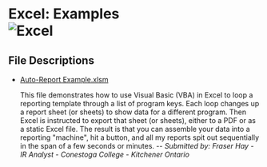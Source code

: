 Excel: Examples<br>
![Excel](https://www.dropbox.com/s/b6v5vj2c3gw3pmx/Excel.png?raw=1)
=======

## File Descriptions
* [Auto-Report Example.xlsm](https://github.com/Sopwith/IR/blob/master/Excel%20&%20Visual%20Basic/Examples/Auto-Report%20Example.xlsm?raw=true)

	This file demonstrates how to use Visual Basic (VBA) in Excel to loop a reporting template through a list of program keys. Each loop changes up a report sheet (or sheets) to show data for a different program. Then Excel is instructed to export that sheet (or sheets), either to a PDF or as a static Excel file. The result is that you can assemble your data into a reporting "machine", hit a button, and all my reports spit out sequentially in the span of a few seconds or minutes.
		-- *Submitted by: Fraser Hay - IR Analyst - Conestoga College - Kitchener Ontario*

